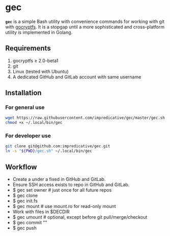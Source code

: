 # gec

**`gec`** is a simple Bash utility with convenience commands for working with git with [gocryptfs](https://github.com/rfjakob/gocryptfs).
It is a stopgap until a more sophisticated and cross-platform utility is implemented in Golang.

## Requirements
1. gocryptfs ≥ 2.0-beta1
1. git
1. Linux (tested with Ubuntu)
1. A dedicated GitHub and GitLab account with same username

## Installation
### For general use
```bash
wget https://raw.githubusercontent.com/impredicative/gec/master/gec.sh -O ~/.local/bin/gec
chmod +x ~/.local/bin/gec
```
### For developer use
```bash
git clone git@github.com:impredicative/gec.git
ln -s "${PWD}/gec.sh" ~/.local/bin/gec
```

## Workflow
* Create a <repo> under a fixed <owner> in GitHub and GitLab.
* Ensure SSH access exists to repo in GitHub and GitLab.
* $ gec set owner <owner>  # just once for all future repos
* $ gec clone <repo>
* $ gec init.fs <repo>
* $ gec mount <repo>  # use mount.ro for read-only mount
* Work with files in $DECDIR
* $ gec umount <repo>  # optional, except before git pull/merge/checkout
* $ gec commit <repo> "<non-secret commit message>"
* $ gec push <repo>
